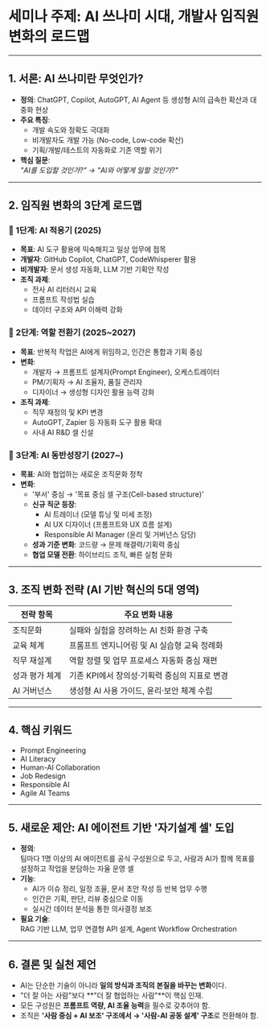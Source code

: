 # 세미나 주제: AI 쓰나미 시대, 개발사 임직원 변화의 로드맵

---

## 1. 서론: AI 쓰나미란 무엇인가?

- **정의**: ChatGPT, Copilot, AutoGPT, AI Agent 등 생성형 AI의 급속한 확산과 대중화 현상
- **주요 특징**:
  - 개발 속도와 정확도 극대화
  - 비개발자도 개발 가능 (No-code, Low-code 확산)
  - 기획/개발/테스트의 자동화로 기존 역할 위기
- **핵심 질문**:  
  _"AI를 도입할 것인가?" → "AI와 어떻게 일할 것인가?"_

---

## 2. 임직원 변화의 3단계 로드맵

### 🚩 1단계: AI 적응기 (2025)

- **목표**: AI 도구 활용에 익숙해지고 일상 업무에 접목
- **개발자**: GitHub Copilot, ChatGPT, CodeWhisperer 활용
- **비개발자**: 문서 생성 자동화, LLM 기반 기획안 작성
- **조직 과제**:
  - 전사 AI 리터러시 교육
  - 프롬프트 작성법 실습
  - 데이터 구조와 API 이해력 강화

### 🚩 2단계: 역할 전환기 (2025~2027)

- **목표**: 반복적 작업은 AI에게 위임하고, 인간은 통합과 기획 중심
- **변화**:
  - 개발자 → 프롬프트 설계자(Prompt Engineer), 오케스트레이터
  - PM/기획자 → AI 조율자, 품질 관리자
  - 디자이너 → 생성형 디자인 활용 능력 강화
- **조직 과제**:
  - 직무 재정의 및 KPI 변경
  - AutoGPT, Zapier 등 자동화 도구 활용 확대
  - 사내 AI R&D 셀 신설

### 🚩 3단계: AI 동반성장기 (2027~)

- **목표**: AI와 협업하는 새로운 조직문화 정착
- **변화**:
  - '부서' 중심 → '목표 중심 셀 구조(Cell-based structure)'
  - **신규 직군 등장**:
    - AI 트레이너 (모델 튜닝 및 미세 조정)
    - AI UX 디자이너 (프롬프트와 UX 흐름 설계)
    - Responsible AI Manager (윤리 및 거버넌스 담당)
  - **성과 기준 변화**: 코드량 → 문제 해결력/기획력 중심
  - **협업 모델 전환**: 하이브리드 조직, 빠른 실험 문화

---

## 3. 조직 변화 전략 (AI 기반 혁신의 5대 영역)

| 전략 항목         | 주요 변화 내용                                |
|------------------|-----------------------------------------------|
| 조직문화          | 실패와 실험을 장려하는 AI 친화 환경 구축        |
| 교육 체계         | 프롬프트 엔지니어링 및 AI 실습형 교육 정례화     |
| 직무 재설계       | 역할 정렬 및 업무 프로세스 자동화 중심 재편      |
| 성과 평가 체계     | 기존 KPI에서 창의성·기획력 중심의 지표로 변경   |
| AI 거버넌스        | 생성형 AI 사용 가이드, 윤리·보안 체계 수립      |

---

## 4. 핵심 키워드

- Prompt Engineering
- AI Literacy
- Human-AI Collaboration
- Job Redesign
- Responsible AI
- Agile AI Teams

---

## 5. 새로운 제안: AI 에이전트 기반 '자기설계 셀' 도입

- **정의**:  
  팀마다 1명 이상의 AI 에이전트를 공식 구성원으로 두고, 사람과 AI가 함께 목표를 설정하고 작업을 분담하는 자율 운영 셀
- **기능**:
  - AI가 이슈 정리, 일정 조율, 문서 초안 작성 등 반복 업무 수행
  - 인간은 기획, 판단, 리뷰 중심으로 이동
  - 실시간 데이터 분석을 통한 의사결정 보조
- **필요 기술**:  
  RAG 기반 LLM, 업무 연결형 API 설계, Agent Workflow Orchestration

---

## 6. 결론 및 실천 제언

- AI는 단순한 기술이 아니라 **일의 방식과 조직의 본질을 바꾸는 변화**이다.
- "더 잘 아는 사람"보다 **"더 잘 협업하는 사람"**이 핵심 인재.
- 모든 구성원은 **프롬프트 역량, AI 조율 능력**을 필수로 갖추어야 함.
- 조직은 **'사람 중심 + AI 보조' 구조에서 → '사람-AI 공동 설계' 구조**로 전환해야 함.
